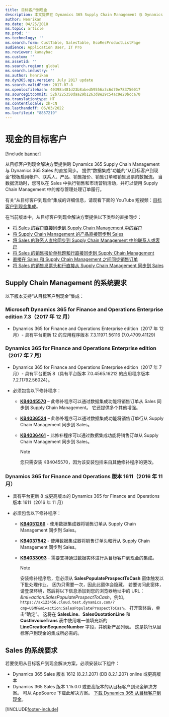 ```yaml
---
title: 目标客户到现金
description: 本文提供在 Dynamics 365 Supply Chain Management 与 Dynamics 365 Sales 之间从目标客户到现金解决方案的概述。
author: Henrikan
ms.date: 04/25/2018
ms.topic: article
ms.prod: ''
ms.technology: ''
ms.search.form: CustTable, SalesTable, EcoResProductListPage
audience: Application User, IT Pro
ms.reviewer: kamaybac
ms.custom: ''
ms.assetid: ''
ms.search.region: global
ms.search.industry: ''
ms.author: henrikan
ms.dyn365.ops.version: July 2017 update
ms.search.validFrom: 2017-07-8
ms.openlocfilehash: 40398a481d23b8abed59556a3c6d70e783756017
ms.sourcegitcommit: 52b7225350daa29b1263d8e29c54ac9e20bcca70
ms.translationtype: HT
ms.contentlocale: zh-CN
ms.lasthandoff: 06/03/2022
ms.locfileid: "8857219"
---
```

# <a name="prospect-to-cash"></a>现金的目标客户

[!include [banner](../includes/banner.md)]

从目标客户到现金解决方案提供跨 Dynamics 365 Supply Chain Management 与 Dynamics 365 Sales 的直接同步。 提供“数据集成”功能的“从目标客户到现金”模板启用帐户、联系人、产品、销售报价、销售订单和销售发票的数据流。 当数据流动时，您可以在 Sales 中执行销售和市场营销活动，并可以使用 Supply Chain Management 中的库存管理处理订单履行。 

有关“从目标客户到现金”集成的详细信息，请观看下面的 YouTube 短视频：[目标客户到现金集成](https://www.youtube.com/watch?v=AVV9x5x-XCg)。

在当前版本中，从目标客户到现金解决方案提供以下类型的直接同步：

- [将 Sales 的客户直接同步到 Supply Chain Management 中的客户](accounts-template-mapping-direct.md)
- [将 Supply Chain Management 的产品直接同步到 Sales](products-template-mapping-direct.md)
- [将 Sales 的联系人直接同步到 Supply Chain Management 中的联系人或客户](contacts-template-mapping-direct.md)
- [将 Sales 的销售报价单标题和行直接同步到 Supply Chain Management](sales-quotation-template-mapping-sales-fin.md)
- [直接在 Sales 和 Supply Chain Management 之间同步销售订单](sales-order-template-mapping-direct-two-ways.md)
- [将 Sales 的销售发票头和行直接从 Supply Chain Management 同步到 Sales](sales-invoice-template-mapping-direct.md)

## <a name="system-requirements-for-supply-chain-management"></a>Supply Chain Management 的系统要求
以下版本支持“从目标客户到现金”集成：

### <a name="microsoft-dynamics-365-for-finance-and-operations-enterprise-edition-73-december-2017"></a>Microsoft Dynamics 365 for Finance and Operations Enterprise edition 7.3（2017 年 12 月）

- Dynamics 365 for Finance and Operations Enterprise edition（2017 年 12 月）- 具有平台更新 12 的应用程序版本 7.3.11971.56116 (7.0.4709.41129)

### <a name="dynamics-365-for-finance-and-operations-enterprise-edition-july-2017"></a>Dynamics 365 for Finance and Operations Enterprise edition（2017 年 7 月）

- Dynamics 365 for Finance and Operations Enterprise edition（2017 年 7 月）- 具有平台更新 8（具有平台版本 7.0.4565.16212 的应用程序版本 7.2.11792.56024）。
- 必须包含以下修补程序：

  - **[KB4045570](https://fix.lcs.dynamics.com/Issue/Resolved?kb=4045570&bugId=3851320&qc=ac1145034fd04ab71ccc4d14aa012f245176712c9af7c36bb77a118726d46160)** – 此修补程序可以通过数据集成功能将销售订单从 Sales 同步到 Supply Chain Management。 它还提供多个其他增强。
  - **[KB4036524](https://fix.lcs.dynamics.com/Issue/Resolved?kb=4036524&bugId=3847504&qc=e2fcfae08b1a5d5ce9f53f330e8c212b0636c375368ff7d8d9b5ec6701523ad2)** – 此修补程序可以通过数据集成功能将销售订单行从 Supply Chain Management 同步到 Sales。
  - **[KB4036461](https://fix.lcs.dynamics.com/Issue/Resolved?kb=4036461&bugId=3847029&qc=e2fcfae08b1a5d5ce9f53f330e8c212b0636c375368ff7d8d9b5ec6701523ad2)** – 此修补程序可以通过数据集成功能将销售订单从 Supply Chain Management 同步到 Sales。

    > [!NOTE]
    > 您只需安装 KB4045570，因为该安装包括来自其他修补程序的更改。 

### <a name="dynamics-365-for-finance-and-operations-version-1611-november-2016"></a>Dynamics 365 for Finance and Operations 版本 1611（2016 年 11 月）

- 具有平台更新 8 或更高版本的 Dynamics 365 for Finance and Operations 版本 1611（2016 年 11 月）

- 必须包含以下修补程序：

  - **[KB4051266](https://fix.lcs.dynamics.com/Issue/Resolved?kb=4051266&bugId=3863566&qc=ee80faaa7bc6c77b368d5eaf456c9c08e0b9fba5903a7b6fd8c13756c3a4b757)** - 使用数据集成器将销售订单从 Supply Chain Management 同步到 Sales。 
  - **[KB4037542](https://fix.lcs.dynamics.com/Issue/Resolved?kb=4037542&bugId=3848253&qc=8323b93c15280172c5ab4159e0256e37104ced1729462c91ab2f7d00cb8d419c)** - 使用数据集成器将销售订单头和行从 Supply Chain Management 同步到 Sales。
  - **[KB4033093](https://fix.lcs.dynamics.com/Issue/Resolved?kb=4033093&bugId=3824604&qc=bd7e15e1fb56066b3a82ce48b691cf1ffbc934a7473fa888545b2211a8d416c5)** - 需要支持通过数据实体进行从目标客户到现金的集成。
    
    > [!NOTE]
    > 安装修补程序后，您必须从 **SalesPopulateProspectToCash** 窗体触发以下批处理作业。 因为只需要一次，因此此窗体会隐藏。 若要访问此窗体，请登录环境，然后将以下信息添加到您的浏览器地址中的 URL：*&mi=action:SalesPopulateProspectToCash*，例如，`https://ax123456.cloud.test.dynamics.com/?cmp=USMF&mi=action:SalesPopulateProspectToCash`。 打开窗体后，单击“确定”。 这将在 **SalesLine**、**SalesQuotationLine** 和 **CustInvoiceTrans** 表中使用唯一值填充新的 **LineCreationSequnceNumber** 字段，并刷新产品列表。 这是执行从目标客户到现金的集成所必需的。


## <a name="system-requirements-for-sales"></a>Sales 的系统要求

若要使用从目标客户到现金解决方案，必须安装以下组件：

- Dynamics 365 Sales 版本 1612 (8.2.1.207) (DB 8.2.1.207) online 或更高版本
- Dynamics 365 Sales 版本 1.15.0.0 或更高版本的从目标客户到现金解决方案。 可从 AppSource 下载此解决方案。 [下载 Dynamics 365 从目标客户到现金](https://appsource.microsoft.com/product/dynamics-365/mscrm.c7a48b40-eed3-4d67-93ba-f2364281feb3)。


[!INCLUDE[footer-include](../../includes/footer-banner.md)]
